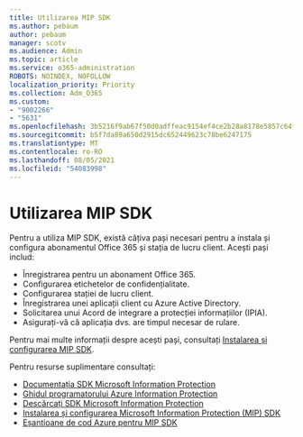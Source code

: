 ```yaml
---
title: Utilizarea MIP SDK
ms.author: pebaum
author: pebaum
manager: scotv
ms.audience: Admin
ms.topic: article
ms.service: o365-administration
ROBOTS: NOINDEX, NOFOLLOW
localization_priority: Priority
ms.collection: Adm_O365
ms.custom:
- "9002266"
- "5631"
ms.openlocfilehash: 3b5216f9ab67f50d0adffeac9154ef4ce2b28a8178e5857c64fbbd78884d77b6
ms.sourcegitcommit: b5f7da89a650d2915dc652449623c78be6247175
ms.translationtype: MT
ms.contentlocale: ro-RO
ms.lasthandoff: 08/05/2021
ms.locfileid: "54083998"
---
```

# <a name="using-mip-skd"></a>Utilizarea MIP SDK

Pentru a utiliza MIP SDK, există câțiva pași necesari pentru a instala și configura abonamentul Office 365 și stația de lucru client. Acești pași includ:

- Înregistrarea pentru un abonament Office 365.
- Configurarea etichetelor de confidențialitate.
- Configurarea stației de lucru client.
- Înregistrarea unei aplicații client cu Azure Active Directory.
- Solicitarea unui Acord de integrare a protecției informațiilor (IPIA).
- Asigurați-vă că aplicația dvs. are timpul necesar de rulare.

Pentru mai multe informații despre acești pași, consultați [Instalarea și configurarea MIP SDK](https://docs.microsoft.com/information-protection/develop/setup-configure-mip).

Pentru resurse suplimentare consultați:

- [Documentația SDK Microsoft Information Protection](https://docs.microsoft.com/information-protection/develop/)
- [Ghidul programatorului Azure Information Protection](https://docs.microsoft.com/azure/information-protection/develop/developers-guide)
- [Descărcați SDK Microsoft Information Protection](https://www.microsoft.com/download/details.aspx?id=57392)
- [Instalarea și configurarea Microsoft Information Protection (MIP) SDK](https://docs.microsoft.com/information-protection/develop/setup-configure-mip)
- [Eșantioane de cod Azure pentru MIP SDK](https://azure.microsoft.com/resources/samples/?sort=0&term=mipsdk)
